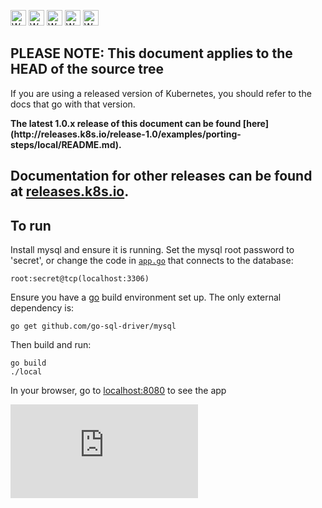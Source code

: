 <!-- BEGIN MUNGE: UNVERSIONED_WARNING -->

<!-- BEGIN STRIP_FOR_RELEASE -->

<img src="http://kubernetes.io/img/warning.png" alt="WARNING"
     width="25" height="25">
<img src="http://kubernetes.io/img/warning.png" alt="WARNING"
     width="25" height="25">
<img src="http://kubernetes.io/img/warning.png" alt="WARNING"
     width="25" height="25">
<img src="http://kubernetes.io/img/warning.png" alt="WARNING"
     width="25" height="25">
<img src="http://kubernetes.io/img/warning.png" alt="WARNING"
     width="25" height="25">

<h2>PLEASE NOTE: This document applies to the HEAD of the source tree</h2>

If you are using a released version of Kubernetes, you should
refer to the docs that go with that version.

<strong>
The latest 1.0.x release of this document can be found
[here](http://releases.k8s.io/release-1.0/examples/porting-steps/local/README.md).

Documentation for other releases can be found at
[releases.k8s.io](http://releases.k8s.io).
</strong>
--

<!-- END STRIP_FOR_RELEASE -->

<!-- END MUNGE: UNVERSIONED_WARNING -->

To run
------

Install mysql and ensure it is running. Set the mysql root password to 'secret', or change the code in [`app.go`](app.go) that connects to the database:

```
root:secret@tcp(localhost:3306)
```

Ensure you have a [go](http://golang.org/doc/install) build environment set up. The only external dependency is:

```
go get github.com/go-sql-driver/mysql
```

Then build and run:

```
go build
./local
```

In your browser, go to [localhost:8080](http://localhost:8080) to see the app




<!-- BEGIN MUNGE: GENERATED_ANALYTICS -->
[![Analytics](https://kubernetes-site.appspot.com/UA-36037335-10/GitHub/examples/porting-steps/local/README.md?pixel)]()
<!-- END MUNGE: GENERATED_ANALYTICS -->
